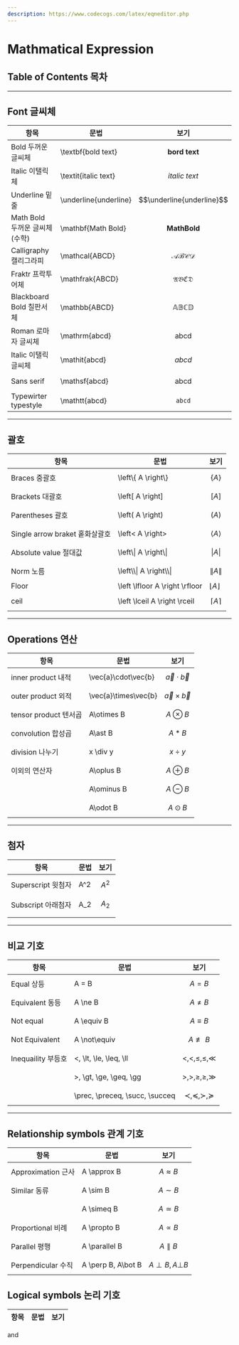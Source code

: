 ```yaml
---
description: https://www.codecogs.com/latex/eqneditor.php
---
```


# Mathmatical Expression

## Table of Contents 목차

___

## Font 글씨체

| 항목                          | 문법                  | 보기                      |
| ----------------------------- | --------------------- | ------------------------- |
| Bold 두꺼운 글씨체            | \textbf{bold text}    | $$\textbf{bord text}$$    |
| Italic 이탤릭체               | \textit{italic text}  | $$\textit{italic text}$$  |
| Underline 밑줄                | \underline{underline} | $$\underline{underline}$$ |
| Math Bold 두꺼운 글씨체(수학) | \mathbf{Math Bold}    | $$\mathbf{Math Bold}$$    |
| Calligraphy 캘리그라피        | \mathcal{ABCD}        | $$\mathcal{ABCD}$$        |
| Fraktr 프락투어체             | \mathfrak{ABCD}       | $$\mathfrak{ABCD}$$       |
| Blackboard Bold 칠판서체      | \mathbb{ABCD}         | $$\mathbb{ABCD}$$         |
| Roman 로마자 글씨체           | \mathrm{abcd}         | $$\mathrm{abcd}$$         |
| Italic 이탤릭 글씨체          | \mathit{abcd}         | $$\mathit{abcd}$$         |
| Sans serif                    | \mathsf{abcd}         | $$\mathsf{abcd}$$         |
| Typewirter typestyle          | \mathtt{abcd}         | $$\mathtt{abcd}$$         |

___

## 괄호

| 항목                           | 문법                           | 보기                               |
| ------------------------------ | ------------------------------ | ---------------------------------- |
| Braces 중괄호                  | \left\\{ A \right\\}           | $$\left\{A \right\}$$              |
| Brackets 대괄호                | \left[ A \right]               | $$\left[A \right]$$                |
| Parentheses 괄호               | \left( A \right)               | $$\left(A \right)$$                |
| Single arrow braket 홑화살괄호 | \left< A \right>               | $$\left< A \right>$$               |
| Absolute value 절대값          | \left\\\| A \right\\\|         | $$\left\| A \right\|$$             |
| Norm 노름                      | \left\\\\\| A \right\\\\\|     | $$\left\\| A \right \\|$$          |
| Floor                          | \left \lfloor A \right \rfloor | $\left \lfloor A \right \rfloor$ |
| ceil                           | \left \lceil A \right \rceil   | $$\left \lceil A \right \rceil$$   |

___

## Operations 연산

| 항목                  | 문법                 | 보기                     |
| --------------------- | -------------------- | ------------------------ |
| inner product 내적    | \vec{a}\cdot\vec{b}  | $$\vec{a}\cdot\vec{b}$$  |
| outer product 외적    | \vec{a}\times\vec{b} | $$\vec{a}\times\vec{b}$$ |
| tensor product 텐서곱 | A\otimes B           | $$A\otimes B$$           |
| convolution 합성곱    | A\ast B              | $$A\ast B$$              |
| division 나누기       | x \div y             | $$x\div y$$              |
| 이외의 연산자         | A\oplus B            | $$A\oplus B$$            |
|                       | A\ominus B           | $$A\ominus B$$           |
|                       | A\odot B             | $$A\odot B$$             |

___

## 첨자

| 항목               | 문법 | 보기    |
| ------------------ | ---- | ------- |
| Superscript 윗첨자 | A^2  | $$A^2$$ |
| Subscript 아래첨자 | A_2  | $$A_2$$ |
|                    |

___

## 비교 기호

| 항목               | 문법                           | 보기                               |
| ------------------ | ------------------------------ | ---------------------------------- |
| Equal 상등         | A = B                          | $$A = B$$                          |
| Equivalent 동등    | A \ne B                        | $$A\ne B$$                         |
| Not equal          | A \equiv B                     | $$A\equiv B$$                      |
| Not Equivalent     | A \not\equiv                   | $$A\not\equiv B$$                  |
| Inequaility 부등호 | <, \lt, \le, \leq, \ll         | $$<,\lt,\le,\leq,\ll$$             |
|                    | >, \gt, \ge, \geq, \gg         | $$>,\gt,\ge,\geq,\gg$$             |
|                    | \prec, \preceq, \succ, \succeq | $$\prec, \preceq, \succ, \succeq$$ |

___

## Relationship symbols 관계 기호

| 항목               | 문법               | 보기                  |
| ------------------ | ------------------ | --------------------- |
| Approximation 근사 | A \approx B        | $$A\approx B$$        |
| Similar 동류       | A \sim B           | $$A\sim B$$           |
|                    | A \simeq B         | $$A\simeq B$$         |
| Proportional 비례  | A \propto B        | $$A\propto B$$        |
| Parallel 평행      | A \parallel B      | $$A\parallel B$$      |
| Perpendicular 수직 | A \perp B, A\bot B | $$A\perp B, A\bot B$$ |

## Logical symbols 논리 기호

| 항목 | 문법 | 보기 |
| ---- | ---- | ---- |
and